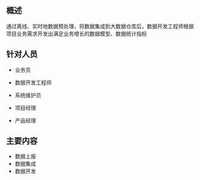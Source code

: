 ## 概述

通过离线、实时地数据预处理，将数据集成到大数据仓库后，数据开发工程师根据项目业务需求开发出满足业务增长的数据模型、数据统计指标

## 针对人员

- 业务员
- 数据开发工程师

- 系统维护员
- 项目经理
- 产品经理

## 主要内容

- 数据上报
- 数据集成
- 数据开发

### 



